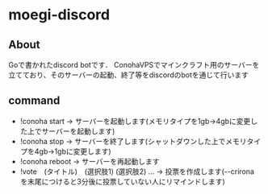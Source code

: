 # moegi-discord
## About
Goで書かれたdiscord botです．
ConohaVPSでマインクラフト用のサーバーを立てており、そのサーバーの起動、終了等をdiscordのbotを通じて行います

## command
- !conoha start -> サーバーを起動します(メモリタイプを1gb->4gbに変更した上でサーバーを起動します)
- !conoha stop -> サーバーを終了します(シャットダウンした上でメモリタイプを4gb->1gbに変更します)
- !conoha reboot -> サーバーを再起動します
- !vote　(タイトル)　(選択肢1) (選択肢2) ... -> 投票を作成します(--crirona を末尾につけると3分後に投票していない人にリマインドします)
